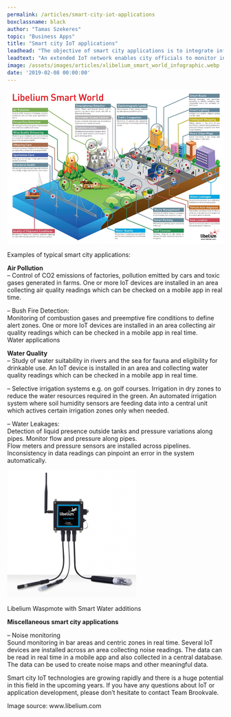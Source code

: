 ```yaml
---
permalink: /articles/smart-city-iot-applications
boxclassname: black
author: "Tamas Szekeres"
topic: "Business Apps"
title: "Smart city IoT applications"
leadhead: "The objective of smart city applications is to integrate information, communication and decision making seamlessly and in return to improve quality of life."
leadtext: "An extended IoT network enables city officials to monitor infrastructure and make decisions based on collected data. By installing a large number of sensors and IoT devices across the city, waste and inefficiency can be decreased dramatically."
image: /assets/images/articles/xlibelium_smart_world_infographic.webp
date: '2019-02-08 00:00:00'
---
```


<div class="arttext">
<img src="/assets/images/articles/xlibelium_smart_world_infographic.webp" alt="smart" />
    <p>Examples of typical smart city applications:</p>
<p><strong>Air Pollution</strong><br/>
&#8211; Control of CO2 emissions of factories, pollution emitted by cars and toxic gases generated in farms. One or more IoT devices are installed in an area collecting air quality readings which can be checked on a mobile app in real time.</p>
<p>&#8211; Bush Fire Detection:<br/>
Monitoring of combustion gases and preemptive fire conditions to define alert zones. One or more IoT devices are installed in an area collecting air quality readings which can be checked in a mobile app in real time.<br/>
Water applications</p>
<p><strong>Water Quality</strong><br/>
&#8211; Study of water suitability in rivers and the sea for fauna and eligibility for drinkable use. An IoT device is installed in an area and collecting water quality readings which can be checked in a mobile app in real time.</p>
<p>&#8211; Selective irrigation systems e.g. on golf courses. Irrigation in dry zones to reduce the water resources required in the green. An automated irrigation system where soil humidity sensors are feeding data into a central unit which actives certain irrigation zones only when needed.</p>
<p>&#8211; Water Leakages:<br/>
Detection of liquid presence outside tanks and pressure variations along pipes. Monitor flow and pressure along pipes.<br/>
Flow meters and pressure sensors are installed across pipelines. Inconsistency in data readings can pinpoint an error in the system automatically. </p>
<p><div>
<img src="/assets/images/articles/SmartWaterModLibelium.webp" alt="smart" />
<p>Libelium Waspmote with Smart Water additions</p></div></p>
<p><strong>Miscellaneous smart city applications</strong></p>
<p>&#8211; Noise monitoring<br/>
Sound monitoring in bar areas and centric zones in real time. Several IoT devices are installed across an area collecting noise readings. The data can be read in real time in a mobile app and also collected in a central database. The data can be used to create noise maps and other meaningful data.</p>
<p>Smart city IoT technologies are growing rapidly and there is a huge potential in this field in the upcoming years. If you have any questions about IoT or application development, please don’t hesitate to contact Team Brookvale.</p>
<p>Image source: www.libelium.com</p>
</div>